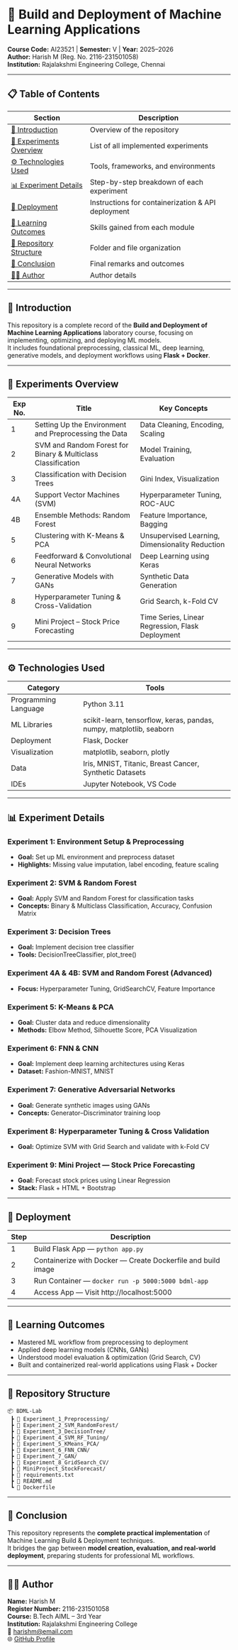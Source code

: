 # 🧠 Build and Deployment of Machine Learning Applications
**Course Code:** AI23521 | **Semester:** V | **Year:** 2025–2026  
**Author:** Harish M (Reg. No. 2116-231501058)  
**Institution:** Rajalakshmi Engineering College, Chennai  

---

## 📋 Table of Contents
| Section | Description |
|----------|-------------|
| [📘 Introduction](#-introduction) | Overview of the repository |
| [🧩 Experiments Overview](#-experiments-overview) | List of all implemented experiments |
| [⚙️ Technologies Used](#️-technologies-used) | Tools, frameworks, and environments |
| [📊 Experiment Details](#-experiment-details) | Step-by-step breakdown of each experiment |
| [🚀 Deployment](#-deployment) | Instructions for containerization & API deployment |
| [🧠 Learning Outcomes](#-learning-outcomes) | Skills gained from each module |
| [📂 Repository Structure](#-repository-structure) | Folder and file organization |
| [🏁 Conclusion](#-conclusion) | Final remarks and outcomes |
| [👨‍💻 Author](#-author) | Author details |

---

## 📘 Introduction
This repository is a complete record of the **Build and Deployment of Machine Learning Applications** laboratory course, focusing on implementing, optimizing, and deploying ML models.  
It includes foundational preprocessing, classical ML, deep learning, generative models, and deployment workflows using **Flask + Docker**.

---

## 🧩 Experiments Overview
| Exp No. | Title | Key Concepts |
|----------|--------|--------------|
| 1 | Setting Up the Environment and Preprocessing the Data | Data Cleaning, Encoding, Scaling |
| 2 | SVM and Random Forest for Binary & Multiclass Classification | Model Training, Evaluation |
| 3 | Classification with Decision Trees | Gini Index, Visualization |
| 4A | Support Vector Machines (SVM) | Hyperparameter Tuning, ROC-AUC |
| 4B | Ensemble Methods: Random Forest | Feature Importance, Bagging |
| 5 | Clustering with K-Means & PCA | Unsupervised Learning, Dimensionality Reduction |
| 6 | Feedforward & Convolutional Neural Networks | Deep Learning using Keras |
| 7 | Generative Models with GANs | Synthetic Data Generation |
| 8 | Hyperparameter Tuning & Cross-Validation | Grid Search, k-Fold CV |
| 9 | Mini Project – Stock Price Forecasting | Time Series, Linear Regression, Flask Deployment |

---

## ⚙️ Technologies Used
| Category | Tools |
|-----------|-------|
| Programming Language | Python 3.11 |
| ML Libraries | scikit-learn, tensorflow, keras, pandas, numpy, matplotlib, seaborn |
| Deployment | Flask, Docker |
| Visualization | matplotlib, seaborn, plotly |
| Data | Iris, MNIST, Titanic, Breast Cancer, Synthetic Datasets |
| IDEs | Jupyter Notebook, VS Code |

---

## 📊 Experiment Details
### Experiment 1: Environment Setup & Preprocessing
- **Goal:** Set up ML environment and preprocess dataset  
- **Highlights:** Missing value imputation, label encoding, feature scaling  

### Experiment 2: SVM & Random Forest
- **Goal:** Apply SVM and Random Forest for classification tasks  
- **Concepts:** Binary & Multiclass Classification, Accuracy, Confusion Matrix  

### Experiment 3: Decision Trees
- **Goal:** Implement decision tree classifier  
- **Tools:** DecisionTreeClassifier, plot_tree()  

### Experiment 4A & 4B: SVM and Random Forest (Advanced)
- **Focus:** Hyperparameter Tuning, GridSearchCV, Feature Importance  

### Experiment 5: K-Means & PCA
- **Goal:** Cluster data and reduce dimensionality  
- **Methods:** Elbow Method, Silhouette Score, PCA Visualization  

### Experiment 6: FNN & CNN
- **Goal:** Implement deep learning architectures using Keras  
- **Dataset:** Fashion-MNIST, MNIST  

### Experiment 7: Generative Adversarial Networks
- **Goal:** Generate synthetic images using GANs  
- **Concepts:** Generator–Discriminator training loop  

### Experiment 8: Hyperparameter Tuning & Cross Validation
- **Goal:** Optimize SVM with Grid Search and validate with k-Fold CV  

### Experiment 9: Mini Project — Stock Price Forecasting
- **Goal:** Forecast stock prices using Linear Regression  
- **Stack:** Flask + HTML + Bootstrap  

---

## 🚀 Deployment
| Step | Description |
|------|-------------|
| 1 | Build Flask App — `python app.py` |
| 2 | Containerize with Docker — Create Dockerfile and build image |
| 3 | Run Container — `docker run -p 5000:5000 bdml-app` |
| 4 | Access App — Visit http://localhost:5000 |

---

## 🧠 Learning Outcomes
- Mastered ML workflow from preprocessing to deployment  
- Applied deep learning models (CNNs, GANs)  
- Understood model evaluation & optimization (Grid Search, CV)  
- Built and containerized real-world applications using Flask + Docker  

---

## 📂 Repository Structure
```
📦 BDML-Lab
 ┣ 📂 Experiment_1_Preprocessing/
 ┣ 📂 Experiment_2_SVM_RandomForest/
 ┣ 📂 Experiment_3_DecisionTree/
 ┣ 📂 Experiment_4_SVM_RF_Tuning/
 ┣ 📂 Experiment_5_KMeans_PCA/
 ┣ 📂 Experiment_6_FNN_CNN/
 ┣ 📂 Experiment_7_GAN/
 ┣ 📂 Experiment_8_GridSearch_CV/
 ┣ 📂 MiniProject_StockForecast/
 ┣ 📜 requirements.txt
 ┣ 📜 README.md
 ┗ 📜 Dockerfile
```

---

## 🏁 Conclusion
This repository represents the **complete practical implementation** of Machine Learning Build & Deployment techniques.  
It bridges the gap between **model creation, evaluation, and real-world deployment**, preparing students for professional ML workflows.

---

## 👨‍💻 Author
**Name:** Harish M  
**Register Number:** 2116-231501058  
**Course:** B.Tech AIML – 3rd Year  
**Institution:** Rajalakshmi Engineering College  
📧 harishm@email.com  
🌐 [GitHub Profile](https://github.com/harishm)
